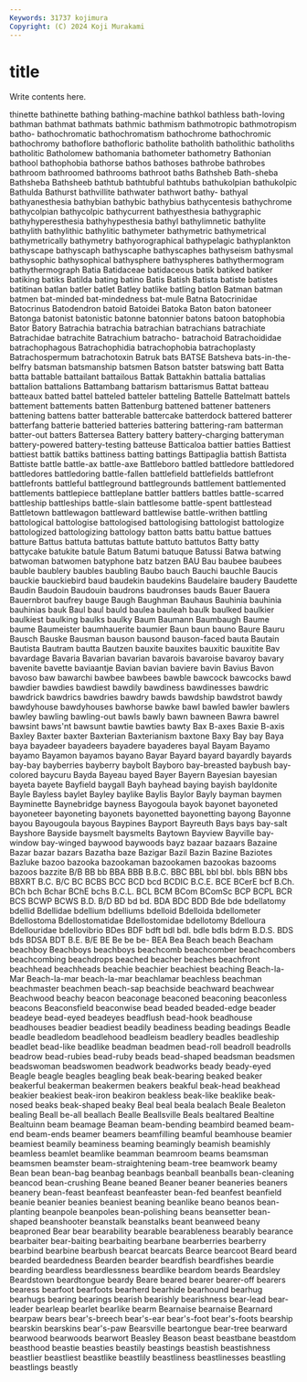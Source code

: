 ```yaml
---
Keywords: 31737 kojimura
Copyright: (C) 2024 Koji Murakami
---
```


# title

Write contents here.



thinette bathinette bathing bathing-machine bathkol
bathless bath-loving bathman bathmat bathmats bathmic bathmism bathmotropic bathmotropism batho-
bathochromatic bathochromatism bathochrome bathochromic bathochromy bathoflore bathofloric batholite batholith batholithic
batholiths batholitic Batholomew bathomania bathometer bathometry Bathonian bathool bathophobia bathorse
bathos bathoses bathrobe bathrobes bathroom bathroomed bathrooms bathroot baths Bathsheb
Bath-sheba Bathsheba Bathsheeb bathtub bathtubful bathtubs bathukolpian bathukolpic Bathulda Bathurst
bathvillite bathwater bathwort bathy- bathyal bathyanesthesia bathybian bathybic bathybius bathycentesis
bathychrome bathycolpian bathycolpic bathycurrent bathyesthesia bathygraphic bathyhyperesthesia bathyhypesthesia bathyl bathylimnetic
bathylite bathylith bathylithic bathylitic bathymeter bathymetric bathymetrical bathymetrically bathymetry bathyorographical
bathypelagic bathyplankton bathyscape bathyscaph bathyscaphe bathyscaphes bathyseism bathysmal bathysophic bathysophical
bathysphere bathyspheres bathythermogram bathythermograph Batia Batidaceae batidaceous batik batiked batiker
batiking batiks Batilda bating batino Batis Batish Batista batiste batistes
batitinan batlan batler batlet Batley batlike batling batlon Batman batman
batmen bat-minded bat-mindedness bat-mule Batna Batocrinidae Batocrinus Batodendron batoid Batoidei
Batoka Baton baton batoneer Batonga batonist batonistic batonne batonnier batons
batoon batophobia Bator Batory Batrachia batrachia batrachian batrachians batrachiate Batrachidae
batrachite Batrachium batracho- batrachoid Batrachoididae batrachophagous Batrachophidia batrachophobia batrachoplasty Batrachospermum
batrachotoxin Batruk bats BATSE Batsheva bats-in-the-belfry batsman batsmanship batsmen Batson
batster batswing batt Batta batta battable battailant battailous Battak Battakhin
battalia battalias battalion battalions Battambang battarism battarismus Battat batteau batteaux
batted battel batteled batteler batteling Battelle Battelmatt battels battement battements
batten Battenburg battened battener batteners battening battens batter batterable battercake
batterdock battered batterer batterfang batterie batteried batteries battering battering-ram batterman
batter-out batters Battersea Battery battery battery-charging batteryman battery-powered battery-testing batteuse
Batticaloa battier batties Battiest battiest battik battiks battiness batting battings
Battipaglia battish Battista Battiste battle battle-ax battle-axe Battleboro battled battledore
battledored battledores battledoring battle-fallen battlefield battlefields battlefront battlefronts battleful battleground
battlegrounds battlement battlemented battlements battlepiece battleplane battler battlers battles battle-scarred
battleship battleships battle-slain battlesome battle-spent battlestead Battletown battlewagon battleward battlewise
battle-writhen battling battological battologise battologised battologising battologist battologize battologized battologizing
battology batton batts battu battue battues batture Battus battuta battutas
battute battuto battutos Batty batty battycake batukite batule Batum Batumi
batuque Batussi Batwa batwing batwoman batwomen batyphone batz batzen BAU
Bau baubee baubees bauble baublery baubles baubling Baubo bauch Bauchi
bauchle Baucis bauckie bauckiebird baud baudekin baudekins Baudelaire baudery Baudette
Baudin Baudoin Baudouin baudrons baudronses bauds Bauer Bauera Bauernbrot baufrey
bauge Baugh Baughman Bauhaus Bauhinia bauhinia bauhinias bauk Baul baul
bauld baulea bauleah baulk baulked baulkier baulkiest baulking baulks baulky
Baum Baumann Baumbaugh Baume baume Baumeister baumhauerite baumier Baun baun
bauno Baure Bauru Bausch Bauske Bausman bauson bausond bauson-faced bauta
Bautain Bautista Bautram bautta Bautzen bauxite bauxites bauxitic bauxitite Bav
bavardage Bavaria Bavarian bavarian bavarois bavaroise bavaroy bavary bavenite bavette
baviaantje Bavian bavian baviere bavin Bavius Bavon bavoso baw bawarchi
bawbee bawbees bawble bawcock bawcocks bawd bawdier bawdies bawdiest bawdily
bawdiness bawdinesses bawdric bawdrick bawdrics bawdries bawdry bawds bawdship bawdstrot
bawdy bawdyhouse bawdyhouses bawhorse bawke bawl bawled bawler bawlers bawley
bawling bawling-out bawls bawly bawn bawneen Bawra bawrel bawsint baws'nt
bawsunt bawtie bawties bawty Bax B-axes Baxie B-axis Baxley Baxter
baxter Baxterian Baxterianism baxtone Baxy Bay bay Baya baya bayadeer
bayadeers bayadere bayaderes bayal Bayam Bayamo bayamo Bayamon bayamos bayano
Bayar Bayard bayard bayardly bayards bay-bay bayberries bayberry baybolt Bayboro
bay-breasted baybush bay-colored baycuru Bayda Bayeau bayed Bayer Bayern Bayesian
bayesian bayeta bayete Bayfield baygall Bayh bayhead baying bayish bayldonite
Bayle Bayless baylet Bayley baylike Baylis Baylor Bayly bayman baymen
Bayminette Baynebridge bayness Bayogoula bayok bayonet bayoneted bayoneteer bayoneting bayonets
bayonetted bayonetting bayong Bayonne bayou Bayougoula bayous Baypines Bayport Bayreuth
Bays bays bay-salt Bayshore Bayside baysmelt baysmelts Baytown Bayview Bayville
bay-window bay-winged baywood baywoods bayz bazaar bazaars Bazaine Bazar bazar
bazars Bazatha baze Bazigar Bazil Bazin Bazine Baziotes Bazluke bazoo
bazooka bazookaman bazookamen bazookas bazooms bazoos bazzite B/B BB bb
BBA BBB B.B.C. BBC BBL bbl bbl. bbls BBN bbs
BBXRT B.C. B/C BC BCBS BCC BCD bcd BCDIC B.C.E.
BCE BCerE bcf B.Ch. BCh bch Bchar BChE bchs B.C.L.
BCL BCM BCom BComSc BCP BCPL BCR BCS BCWP BCWS
B.D. B/D BD bd bd. BDA BDC BDD Bde bde
bdellatomy bdellid Bdellidae bdellium bdelliums bdelloid Bdelloida bdellometer Bdellostoma Bdellostomatidae
Bdellostomidae bdellotomy Bdelloura Bdellouridae bdellovibrio BDes BDF bdft bdl bdl.
bdle bdls bdrm B.D.S. BDS bds BDSA BDT B.E. B/E
BE Be be be- BEA Bea Beach beach Beacham beachboy
Beachboys beachboys beachcomb beachcomber beachcombers beachcombing beachdrops beached beacher beaches
beachfront beachhead beachheads beachie beachier beachiest beaching Beach-la-Mar Beach-la-mar beach-la-mar
beachlamar beachless beachman beachmaster beachmen beach-sap beachside beachward beachwear Beachwood
beachy beacon beaconage beaconed beaconing beaconless beacons Beaconsfield beaconwise bead
beaded beaded-edge beader beadeye bead-eyed beadeyes beadflush bead-hook beadhouse beadhouses
beadier beadiest beadily beadiness beading beadings Beadle beadle beadledom beadlehood
beadleism beadlery beadles beadleship beadlet bead-like beadlike beadman beadmen bead-roll
beadroll beadrolls beadrow bead-rubies bead-ruby beads bead-shaped beadsman beadsmen beadswoman
beadswomen beadwork beadworks beady beady-eyed Beagle beagle beagles beagling beak
beak-bearing beaked beaker beakerful beakerman beakermen beakers beakful beak-head beakhead
beakier beakiest beak-iron beakiron beakless beak-like beaklike beak-nosed beaks beak-shaped
beaky Beal beal beala bealach Beale Bealeton bealing Beall be-all
beallach Bealle Beallsville Beals bealtared Bealtine Bealtuinn beam beamage Beaman
beam-bending beambird beamed beam-end beam-ends beamer beamers beamfilling beamful beamhouse
beamier beamiest beamily beaminess beaming beamingly beamish beamishly beamless beamlet
beamlike beamman beamroom beams beamsman beamsmen beamster beam-straightening beam-tree beamwork
beamy Bean bean bean-bag beanbag beanbags beanball beanballs bean-cleaning beancod
bean-crushing Beane beaned Beaner beaner beaneries beaners beanery bean-feast beanfeast
beanfeaster bean-fed beanfest beanfield beanie beanier beanies beaniest beaning beanlike
beano beanos bean-planting beanpole beanpoles bean-polishing beans beansetter bean-shaped beanshooter
beanstalk beanstalks beant beanweed beany beaproned Bear bear bearability bearable
bearableness bearably bearance bearbaiter bear-baiting bearbaiting bearbane bearberries bearberry bearbind
bearbine bearbush bearcat bearcats Bearce bearcoot Beard beard bearded beardedness
Bearden bearder beardfish beardfishes beardie bearding beardless beardlessness beardlike beardom
beards Beardsley Beardstown beardtongue beardy Beare beared bearer bearer-off bearers
bearess bearfoot bearfoots bearherd bearhide bearhound bearhug bearhugs bearing bearings
bearish bearishly bearishness bear-lead bear-leader bearleap bearlet bearlike bearm Bearnaise
bearnaise Bearnard bearpaw bears bear's-breech bear's-ear bear's-foot bear's-foots bearship bearskin
bearskins bear's-paw Bearsville beartongue bear-tree bearward bearwood bearwoods bearwort Beasley
Beason beast beastbane beastdom beasthood beastie beasties beastily beastings beastish
beastishness beastlier beastliest beastlike beastlily beastliness beastlinesses beastling beastlings beastly
